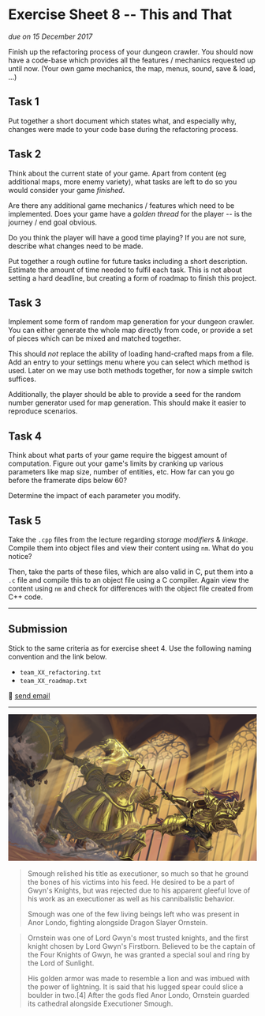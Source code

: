 # Exercise Sheet 8 -- This and That

*due on 15 December 2017*

Finish up the refactoring process of your dungeon crawler.
You should now have a code-base which provides all the features / mechanics requested up until now.
(Your own game mechanics, the map, menus, sound, save & load, ...)

## Task 1

Put together a short document which states what, and especially why, changes were made to your code base during the refactoring process.

## Task 2

Think about the current state of your game.
Apart from content (eg additional maps, more enemy variety), what tasks are left to do so you would consider your game *finished*.

Are there any additional game mechanics / features which need to be implemented.
Does your game have a *golden thread* for the player -- is the journey / end goal obvious.

Do you think the player will have a good time playing?
If you are not sure, describe what changes need to be made.

Put together a rough outline for future tasks including a short description.
Estimate the amount of time needed to fulfil each task.
This is not about setting a hard deadline, but creating a form of roadmap to finish this project.

## Task 3

Implement some form of random map generation for your dungeon crawler.
You can either generate the whole map directly from code, or provide a set of pieces which can be mixed and matched together.

This should *not* replace the ability of loading hand-crafted maps from a file.
Add an entry to your settings menu where you can select which method is used.
Later on we may use both methods together, for now a simple switch suffices.

Additionally, the player should be able to provide a seed for the random number generator used for map generation.
This should make it easier to reproduce scenarios.

## Task 4

Think about what parts of your game require the biggest amount of computation.
Figure out your game's limits by cranking up various parameters like map size, number of entities, etc.
How far can you go before the framerate dips below 60?

Determine the impact of each parameter you modify.

## Task 5

Take the `.cpp` files from the lecture regarding *storage modifiers* & *linkage*.
Compile them into object files and view their content using `nm`.
What do you notice?

Then, take the parts of these files, which are also valid in C, put them into a `.c` file and compile this to an object file using a C compiler.
Again view the content using `nm` and check for differences with the object file created from C++ code.

- - -

## Submission

Stick to the same criteria as for exercise sheet 4.
Use the following naming convention and the link below.

- `team_XX_refactoring.txt`
- `team_XX_roadmap.txt`

:email: [send email](mailto:alexander.hirsch@uibk.ac.at?subject=703807%20-%20Dungeon%20Crawler%202)

- - -

![Ornstein and Smough](../gfx/ornstein_and_smough.png)

> Smough relished his title as executioner, so much so that he ground the bones of his victims into his feed.
> He desired to be a part of Gwyn's Knights, but was rejected due to his apparent gleeful love of his work as an executioner as well as his cannibalistic behavior.
>
> Smough was one of the few living beings left who was present in Anor Londo, fighting alongside Dragon Slayer Ornstein.

> Ornstein was one of Lord Gwyn's most trusted knights, and the first knight chosen by Lord Gwyn's Firstborn.
> Believed to be the captain of the Four Knights of Gwyn, he was granted a special soul and ring by the Lord of Sunlight.
>
> His golden armor was made to resemble a lion and was imbued with the power of lightning.
> It is said that his lugged spear could slice a boulder in two.[4] After the gods fled Anor Londo, Ornstein guarded its cathedral alongside Executioner Smough.
